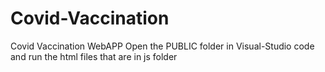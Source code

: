 # Covid-Vaccination
Covid Vaccination WebAPP
Open the PUBLIC folder in Visual-Studio code and run the html files that are in js folder
